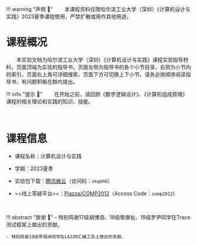 !!! warning "声明 :loudspeaker:"
    &emsp;&emsp;本课程资料仅限哈尔滨工业大学（深圳）《计算机设计与实践》2023夏季课程使用，严禁扩散或用作其他用途。



# 课程概况

&emsp;&emsp;本实验文档为哈尔滨工业大学（深圳）《计算机设计与实践》课程实验指导材料。页面顶端为实验的指导书，页面左侧为指导书的各个小节目录，右侧为小节内的索引，页面右上角可详细搜索，页面下方可切换上下小节。请务必按顺序阅读指导书，有问题积极在群内提出。

!!! info "提示 :mega:"
    &emsp;&emsp;在开始之前，请回顾《数字逻辑设计》、《计算机组成原理》课程的相关理论和实践的知识、技能。

&emsp;&emsp;

# 课程信息

- 课程名称：计算机设计与实践

- 学期：2023夏季

- 实验包下载：<a href="https://share.weiyun.com/Ac3fecnb" target="_blank">腾讯微云</a>（访问码：`xkqmh6`）

- ==线上答疑平台==：<a href="https://piazza.com/hitsz/summer2023/comp2012" target="_blank">Piazza/COMP2012</a>（Access Code：`comp2012`）

&emsp;&emsp;

!!! abstract "致谢 :rose:"
    - 特别鸣谢17级胡博涵、18级黎庚祉、19级罗尹同学在Trace测试框架上做出的贡献。

    - 特别鸣谢19级罗翊洲同学在LA32R汇编工具上做出的贡献。
